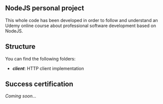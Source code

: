 ## NodeJS personal project

This whole code has been developed in order to follow and understand an Udemy online course about professional software development based on NodeJS.

## Structure

You can find the following folders: 
* ***client***: HTTP client implementation

## Success certification
*Coming soon...*